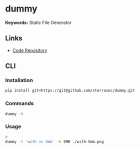 # dummy

**Keywords:** Static File Generator

## Links

- [Code Repository](https://github.com/sterrasec/dummy)

## CLI

### Installation

```sh
pip install git+https://git@github.com/sterrasec/dummy.git
```

### Commands

```sh
dummy -h
```

### Usage

```sh
#
dummy -t 'with >= 5mb' -b 5MB ./with-5mb.png
```
